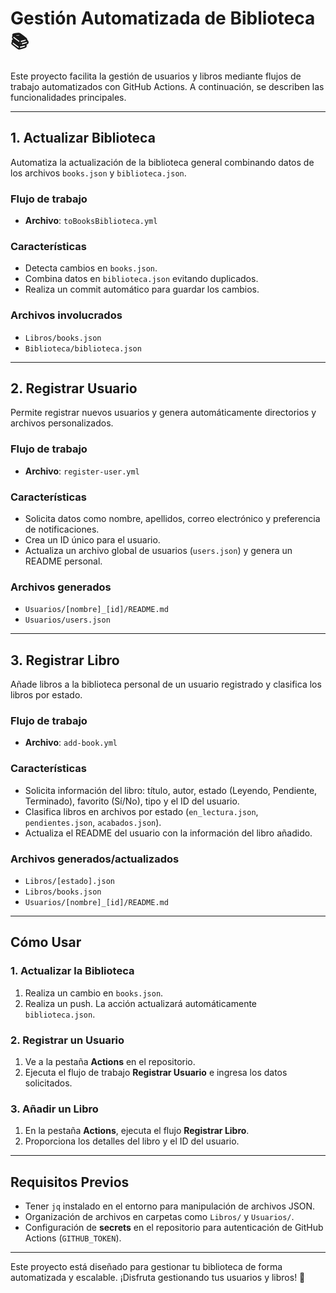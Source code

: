 # Gestión Automatizada de Biblioteca 📚

Este proyecto facilita la gestión de usuarios y libros mediante flujos de trabajo automatizados con GitHub Actions. A continuación, se describen las funcionalidades principales.

---

## **1. Actualizar Biblioteca**
Automatiza la actualización de la biblioteca general combinando datos de los archivos `books.json` y `biblioteca.json`.

### Flujo de trabajo
- **Archivo**: `toBooksBiblioteca.yml`

### Características
- Detecta cambios en `books.json`.
- Combina datos en `biblioteca.json` evitando duplicados.
- Realiza un commit automático para guardar los cambios.

### Archivos involucrados
- `Libros/books.json`
- `Biblioteca/biblioteca.json`

---

## **2. Registrar Usuario**
Permite registrar nuevos usuarios y genera automáticamente directorios y archivos personalizados.

### Flujo de trabajo
- **Archivo**: `register-user.yml`

### Características
- Solicita datos como nombre, apellidos, correo electrónico y preferencia de notificaciones.
- Crea un ID único para el usuario.
- Actualiza un archivo global de usuarios (`users.json`) y genera un README personal.

### Archivos generados
- `Usuarios/[nombre]_[id]/README.md`
- `Usuarios/users.json`

---

## **3. Registrar Libro**
Añade libros a la biblioteca personal de un usuario registrado y clasifica los libros por estado.

### Flujo de trabajo
- **Archivo**: `add-book.yml`

### Características
- Solicita información del libro: título, autor, estado (Leyendo, Pendiente, Terminado), favorito (Sí/No), tipo y el ID del usuario.
- Clasifica libros en archivos por estado (`en_lectura.json`, `pendientes.json`, `acabados.json`).
- Actualiza el README del usuario con la información del libro añadido.

### Archivos generados/actualizados
- `Libros/[estado].json`
- `Libros/books.json`
- `Usuarios/[nombre]_[id]/README.md`

---

## **Cómo Usar**

### 1. Actualizar la Biblioteca
1. Realiza un cambio en `books.json`.
2. Realiza un push. La acción actualizará automáticamente `biblioteca.json`.

### 2. Registrar un Usuario
1. Ve a la pestaña **Actions** en el repositorio.
2. Ejecuta el flujo de trabajo **Registrar Usuario** e ingresa los datos solicitados.

### 3. Añadir un Libro
1. En la pestaña **Actions**, ejecuta el flujo **Registrar Libro**.
2. Proporciona los detalles del libro y el ID del usuario.

---

## **Requisitos Previos**
- Tener `jq` instalado en el entorno para manipulación de archivos JSON.
- Organización de archivos en carpetas como `Libros/` y `Usuarios/`.
- Configuración de **secrets** en el repositorio para autenticación de GitHub Actions (`GITHUB_TOKEN`).

---

Este proyecto está diseñado para gestionar tu biblioteca de forma automatizada y escalable. ¡Disfruta gestionando tus usuarios y libros! 🚀
